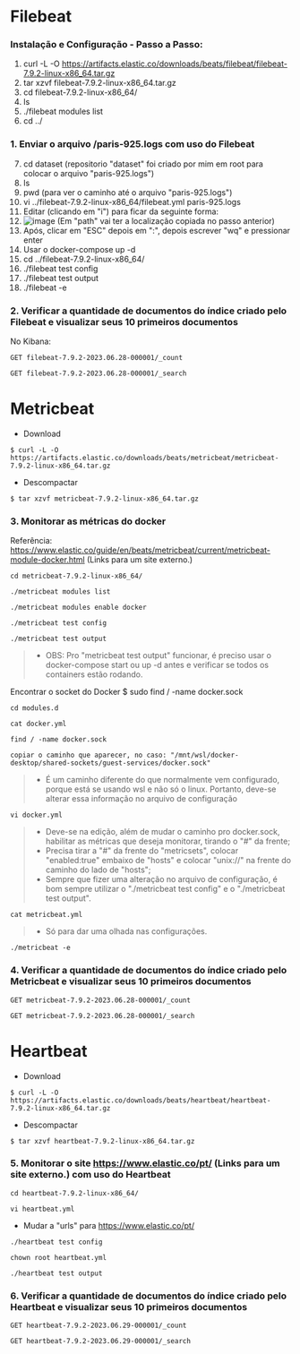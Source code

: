 # Filebeat

### Instalação e Configuração - Passo a Passo:

1. curl -L -O https://artifacts.elastic.co/downloads/beats/filebeat/filebeat-7.9.2-linux-x86_64.tar.gz
2. tar xzvf filebeat-7.9.2-linux-x86_64.tar.gz
3. cd filebeat-7.9.2-linux-x86_64/
4. ls
5. ./filebeat modules list
6. cd ../

### 1. Enviar o arquivo <local>/paris-925.logs com uso do Filebeat

7. cd dataset (repositorio "dataset" foi criado por mim em root para colocar o arquivo "paris-925.logs")
8. ls
9. pwd (para ver o caminho até o arquivo "paris-925.logs")
10. vi ../filebeat-7.9.2-linux-x86_64/filebeat.yml paris-925.logs
11. Editar (clicando em "i") para ficar da seguinte forma:
12. ![image](https://github.com/Marinaafc/anotacoes-estudo/assets/107056644/be697487-37fe-45b8-b887-13d77a7ccbe8)
(Em "path" vai ter a localização copiada no passo anterior)
13. Após, clicar em "ESC" depois em ":", depois escrever "wq" e pressionar enter
14. Usar o docker-compose up -d
15. cd ../filebeat-7.9.2-linux-x86_64/
16. ./filebeat test config
17. ./filebeat test output
18. ./filebeat -e


### 2. Verificar a quantidade de documentos do índice criado pelo Filebeat e visualizar seus 10 primeiros documentos
No Kibana:
```
GET filebeat-7.9.2-2023.06.28-000001/_count
```
```
GET filebeat-7.9.2-2023.06.28-000001/_search
```

# Metricbeat

- Download
```
$ curl -L -O https://artifacts.elastic.co/downloads/beats/metricbeat/metricbeat-7.9.2-linux-x86_64.tar.gz
```
- Descompactar
```
$ tar xzvf metricbeat-7.9.2-linux-x86_64.tar.gz
```
### 3. Monitorar as métricas do docker

Referência:
https://www.elastic.co/guide/en/beats/metricbeat/current/metricbeat-module-docker.html (Links para um site externo.)
```
cd metricbeat-7.9.2-linux-x86_64/
```
```
./metricbeat modules list
```
```
./metricbeat modules enable docker
```
```
./metricbeat test config
```
```
./metricbeat test output
```
> - OBS: Pro "metricbeat test output" funcionar, é preciso usar o docker-compose start ou up -d antes e verificar se todos os containers estão rodando.

Encontrar o socket do Docker
$ sudo find / -name docker.sock

```
cd modules.d
```
```
cat docker.yml
```
```
find / -name docker.sock
```
```
copiar o caminho que aparecer, no caso: "/mnt/wsl/docker-desktop/shared-sockets/guest-services/docker.sock"
```
> - É um caminho diferente do que normalmente vem configurado, porque está se usando wsl e não só o linux. Portanto, deve-se alterar essa informação no arquivo de configuração
```
vi docker.yml
```
> - Deve-se na edição, além de mudar o caminho pro docker.sock, habilitar as métricas que deseja monitorar, tirando o "#" da frente;
> - Precisa tirar a "#" da frente do "metricsets", colocar "enabled:true" embaixo de "hosts" e colocar "unix://" na frente do caminho do lado de "hosts";
> - Sempre que fizer uma alteração no arquivo de configuração, é bom sempre utilizar o "./metricbeat test config" e o "./metricbeat test output".

```
cat metricbeat.yml
```
> - Só para dar uma olhada nas configurações.
```
./metricbeat -e
```

### 4. Verificar a quantidade de documentos do índice criado pelo Metricbeat e visualizar seus 10 primeiros documentos
```
GET metricbeat-7.9.2-2023.06.28-000001/_count
```
```
GET metricbeat-7.9.2-2023.06.28-000001/_search
```

# Heartbeat

- Download
```
$ curl -L -O https://artifacts.elastic.co/downloads/beats/heartbeat/heartbeat-7.9.2-linux-x86_64.tar.gz
```
- Descompactar
```
$ tar xzvf heartbeat-7.9.2-linux-x86_64.tar.gz
```

### 5. Monitorar o site https://www.elastic.co/pt/ (Links para um site externo.) com uso do Heartbeat
```
cd heartbeat-7.9.2-linux-x86_64/
```
```
vi heartbeat.yml
```
- Mudar a "urls" para https://www.elastic.co/pt/
```
./heartbeat test config
```
```
chown root heartbeat.yml
```
```
./heartbeat test output
```
### 6. Verificar a quantidade de documentos do índice criado pelo Heartbeat e visualizar seus 10 primeiros documentos
```
GET heartbeat-7.9.2-2023.06.29-000001/_count
```
```
GET heartbeat-7.9.2-2023.06.29-000001/_search
```
